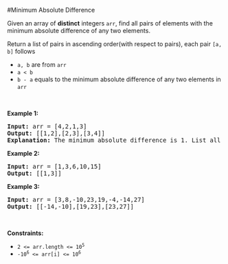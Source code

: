 #Minimum Absolute Difference
<p>Given an array of <strong>distinct</strong> integers <code>arr</code>, find all pairs of elements with the minimum absolute difference of any two elements.</p>
<p>Return a list of pairs in ascending order(with respect to pairs), each pair <code>[a, b]</code> follows</p>
<ul>
<li><code>a, b</code> are from <code>arr</code></li>
<li><code>a &lt; b</code></li>
<li><code>b - a</code> equals to the minimum absolute difference of any two elements in <code>arr</code></li>
</ul>
<p> </p>
<p><strong class="example">Example 1:</strong></p>
<pre><strong>Input:</strong> arr = [4,2,1,3]
<strong>Output:</strong> [[1,2],[2,3],[3,4]]
<strong>Explanation: </strong>The minimum absolute difference is 1. List all pairs with difference equal to 1 in ascending order.</pre>
<p><strong class="example">Example 2:</strong></p>
<pre><strong>Input:</strong> arr = [1,3,6,10,15]
<strong>Output:</strong> [[1,3]]
</pre>
<p><strong class="example">Example 3:</strong></p>
<pre><strong>Input:</strong> arr = [3,8,-10,23,19,-4,-14,27]
<strong>Output:</strong> [[-14,-10],[19,23],[23,27]]
</pre>
<p> </p>
<p><strong>Constraints:</strong></p>
<ul>
<li><code>2 &lt;= arr.length &lt;= 10<sup>5</sup></code></li>
<li><code>-10<sup>6</sup> &lt;= arr[i] &lt;= 10<sup>6</sup></code></li>
</ul>
